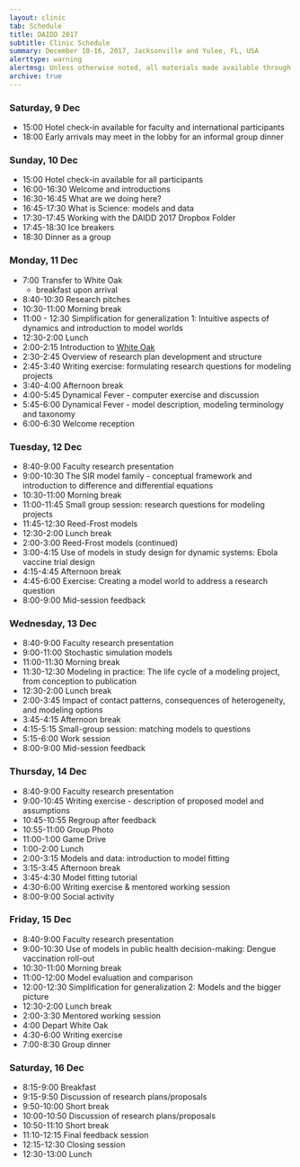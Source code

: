 ```yaml
---
layout: clinic
tab: Schedule
title: DAIDD 2017
subtitle: Clinic Schedule
summary: December 10-16, 2017, Jacksonville and Yulee, FL, USA
alerttype: warning
alertmsg: Unless otherwise noted, all materials made available through this website are licensed through a <a rel="license" href="http://creativecommons.org/licenses/by/4.0/">CC-BY International Lincense</a>. <a rel="license" href="../license.html">Click here for license details</a>.
archive: true
---
```


### Saturday, 9 Dec
- 15:00 Hotel check-in available for faculty and international participants
- 18:00 Early arrivals may meet in the lobby for an informal group dinner

### Sunday, 10 Dec
- 15:00 Hotel check-in available for all participants
- 16:00-16:30 Welcome and introductions
- 16:30-16:45 What are we doing here?
- 16:45-17:30 What is Science: models and data
- 17:30-17:45 Working with the DAIDD 2017 Dropbox Folder
- 17:45-18:30 Ice breakers
- 18:30 Dinner as a group

### Monday, 11 Dec
- 7:00 Transfer to White Oak
    - breakfast upon arrival
- 8:40-10:30 Research pitches
- 10:30-11:00 Morning break
- 11:00 - 12:30 Simplification for generalization 1: Intuitive aspects of dynamics and introduction to model worlds
- 12:30-2:00 Lunch
- 2:00-2:15 Introduction to [White Oak](http://www.whiteoakwildlife.org/wop)
- 2:30-2:45 Overview of research plan development and structure
- 2:45-3:40 Writing exercise: formulating research questions for modeling projects
- 3:40-4:00 Afternoon break
- 4:00-5:45 Dynamical Fever - computer exercise and discussion
- 5:45-6:00 Dynamical Fever - model description, modeling terminology and taxonomy
- 6:00-6:30 Welcome reception

### Tuesday, 12 Dec

- 8:40-9:00 Faculty research presentation
- 9:00-10:30 The SIR model family - conceptual framework and introduction to difference and differential equations
- 10:30-11:00 Morning break
- 11:00-11:45 Small group session: research questions for modeling projects
- 11:45-12:30 Reed-Frost models
- 12:30-2:00 Lunch break
- 2:00-3:00 Reed-Frost models (continued)
- 3:00-4:15 Use of models in study design for dynamic systems: Ebola vaccine trial design
- 4:15-4:45 Afternoon break
- 4:45-6:00 Exercise: Creating a model world to address a research question
- 8:00-9:00 Mid-session feedback

### Wednesday, 13 Dec

- 8:40-9:00 Faculty research presentation
- 9:00-11:00 Stochastic simulation models
- 11:00-11:30 Morning break
- 11:30-12:30 Modeling in practice: The life cycle of a modeling project, from conception to publication
- 12:30-2:00 Lunch break
- 2:00-3:45 Impact of contact patterns, consequences of heterogeneity, and modeling options
- 3:45-4:15 Afternoon break
- 4:15-5:15 Small-group session: matching models to questions
- 5:15-6:00 Work session
- 8:00-9:00 Mid-session feedback

### Thursday, 14 Dec

- 8:40-9:00 Faculty research presentation
- 9:00-10:45 Writing exercise - description of proposed model and assumptions
- 10:45-10:55 Regroup after feedback
- 10:55-11:00 Group Photo
- 11:00-1:00 Game Drive
- 1:00-2:00 Lunch
- 2:00-3:15 Models and data: introduction to model fitting
- 3:15-3:45  Afternoon break
- 3:45-4:30 Model fitting tutorial
- 4:30-6:00 Writing exercise & mentored working session
- 8:00-9:00 Social activity

### Friday, 15 Dec

- 8:40-9:00 Faculty research presentation
- 9:00-10:30 Use of models in public health decision-making: Dengue vaccination roll-out
- 10:30-11:00 Morning break
- 11:00-12:00 Model evaluation and comparison
- 12:00-12:30 Simplification for generalization 2: Models and the bigger picture
- 12:30-2:00 Lunch break
- 2:00-3:30 Mentored working session
- 4:00 Depart White Oak
- 4:30-6:00 Writing exercise
- 7:00-8:30 Group dinner

### Saturday, 16 Dec

- 8:15-9:00 Breakfast
- 9:15-9:50 Discussion of research plans/proposals
- 9:50-10:00 Short break
- 10:00-10:50 Discussion of research plans/proposals
- 10:50-11:10 Short break
- 11:10-12:15 Final feedback session
- 12:15-12:30 Closing session
- 12:30-13:00 Lunch
